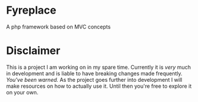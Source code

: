 # Fyreplace
A php framework based on MVC concepts

# Disclaimer
This is a project I am working on in my spare time. Currently it is *very* much in development and is liable to have breaking changes made frequently. *You've been warned.* As the project goes further into development I will make resources on how to actually use it. Until then you're free to explore it on your own.
